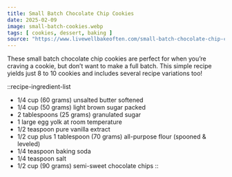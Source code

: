 ```yaml
---
title: Small Batch Chocolate Chip Cookies
date: 2025-02-09
image: small-batch-cookies.webp
tags: [ cookies, dessert, baking ]
source: "https://www.livewellbakeoften.com/small-batch-chocolate-chip-cookies/"
---
```


These small batch chocolate chip cookies are perfect for when you’re craving a cookie, but don’t want to make a full batch. This simple recipe yields just 8 to 10 cookies and includes several recipe variations too!

<!--more-->

::recipe-ingredient-list
- 1/4 cup (60 grams) unsalted butter softened
- 1/4 cup (50 grams) light brown sugar packed
- 2 tablespoons (25 grams) granulated sugar
- 1 large egg yolk at room temperature
- 1/2 teaspoon pure vanilla extract
- 1/2 cup plus 1 tablespoon (70 grams) all-purpose flour (spooned & leveled)
- 1/4 teaspoon baking soda
- 1/4 teaspoon salt
- 1/2 cup (90 grams) semi-sweet chocolate chips
::

